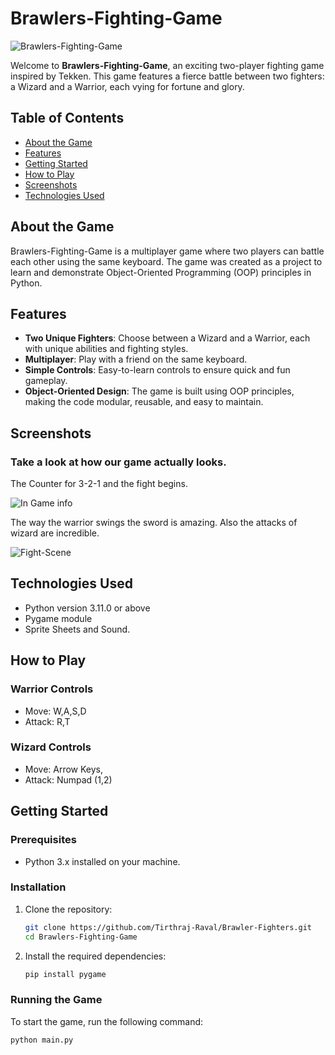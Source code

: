 # Brawlers-Fighting-Game

![Brawlers-Fighting-Game](https://github.com/kash2104/gsoc-issue-tracker/assets/123300261/00e40463-bebb-402e-810d-0b0d70983cb2) <!-- Replace with your banner image -->

Welcome to **Brawlers-Fighting-Game**, an exciting two-player fighting game inspired by Tekken. This game features a fierce battle between two fighters: a Wizard and a Warrior, each vying for fortune and glory. 

## Table of Contents

- [About the Game](#about-the-game)
- [Features](#features)
- [Getting Started](#getting-started)
- [How to Play](#how-to-play)
- [Screenshots](#screenshots)
- [Technologies Used](#technologies-used)

## About the Game

Brawlers-Fighting-Game is a multiplayer game where two players can battle each other using the same keyboard. The game was created as a project to learn and demonstrate Object-Oriented Programming (OOP) principles in Python.

## Features

- **Two Unique Fighters**: Choose between a Wizard and a Warrior, each with unique abilities and fighting styles.
- **Multiplayer**: Play with a friend on the same keyboard.
- **Simple Controls**: Easy-to-learn controls to ensure quick and fun gameplay.
- **Object-Oriented Design**: The game is built using OOP principles, making the code modular, reusable, and easy to maintain.

## Screenshots

 ### Take a look at how our game actually looks.

The Counter for 3-2-1 and the fight begins.

![In Game info](https://github.com/kash2104/gsoc-issue-tracker/assets/123300261/dc47b427-66b8-4d6b-92fc-f806d6e4ce2d)

The way the warrior swings the sword is amazing. Also the attacks of wizard are incredible.

![Fight-Scene](https://github.com/kash2104/gsoc-issue-tracker/assets/123300261/6d5f5b98-4ec3-4bc3-ab12-b6c611bddeae)

## Technologies Used

- Python version 3.11.0 or above
- Pygame module
- Sprite Sheets and Sound.

## How to Play

### Warrior Controls
- Move: W,A,S,D
- Attack: R,T

### Wizard Controls
- Move: Arrow Keys,
- Attack: Numpad (1,2)

## Getting Started

### Prerequisites

- Python 3.x installed on your machine.

### Installation

1. Clone the repository:

    ```bash
    git clone https://github.com/Tirthraj-Raval/Brawler-Fighters.git
    cd Brawlers-Fighting-Game
    ```

2. Install the required dependencies:

    ```bash
    pip install pygame
    ```

### Running the Game

To start the game, run the following command:

```bash
python main.py
